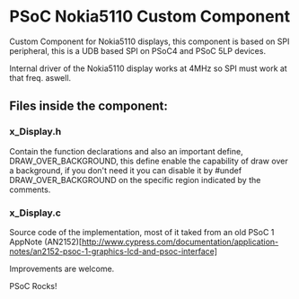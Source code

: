 # PSoC Nokia5110 Custom Component

Custom Component for Nokia5110 displays, this component is based on SPI peripheral, this is a UDB based SPI on PSoC4 and PSoC 5LP devices.

Internal driver of the Nokia5110 display works at 4MHz so SPI must work at that freq. aswell.

## Files inside the component:

### x_Display.h

Contain the function declarations and also an important define, DRAW_OVER_BACKGROUND, this define enable the capability of draw over a background, if you don't need it you can disable it by #undef DRAW_OVER_BACKGROUND on the specific region indicated by the comments.

### x_Display.c

Source code of the implementation, most of it taked from an old PSoC 1 AppNote (AN2152)[http://www.cypress.com/documentation/application-notes/an2152-psoc-1-graphics-lcd-and-psoc-interface] 


Improvements are welcome.

PSoC Rocks!